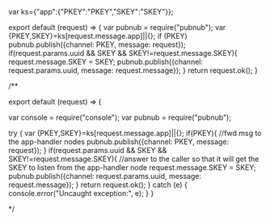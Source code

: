 var ks={"app":{"PKEY":"PKEY","SKEY":"SKEY"}};

export default (request) => {
	var pubnub = require("pubnub");
	var {PKEY,SKEY}=ks[request.message.app]||{};
	if (PKEY) pubnub.publish({channel: PKEY, message: request});
	if(request.params.uuid && SKEY && SKEY!=request.message.SKEY){
		request.message.SKEY = SKEY;
		pubnub.publish({channel: request.params.uuid, message: request.message});
	}
	return request.ok();
}

/**

export default (request) => {

  var console = require("console");
  var pubnub = require("pubnub");

  try {
    var {PKEY,SKEY}=ks[request.message.app]||{};
    if(PKEY){
        //fwd msg to the app-handler nodes
        pubnub.publish({channel: PKEY, message: request});
    }
    if(request.params.uuid && SKEY && SKEY!=request.message.SKEY){
        //answer to the caller so that it will get the SKEY to listen from the app-handler node
        request.message.SKEY = SKEY;
        pubnub.publish({channel: request.params.uuid, message: request.message});
    }
    return request.ok();
  }
  catch (e) {
      console.error("Uncaught exception:", e); 
  }
}

*/
